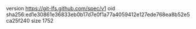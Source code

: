 version https://git-lfs.github.com/spec/v1
oid sha256:ed1e30861e36833eb0b17d7e0f1a77a4059412e127ede768ea8b52e5ca25f240
size 1752
